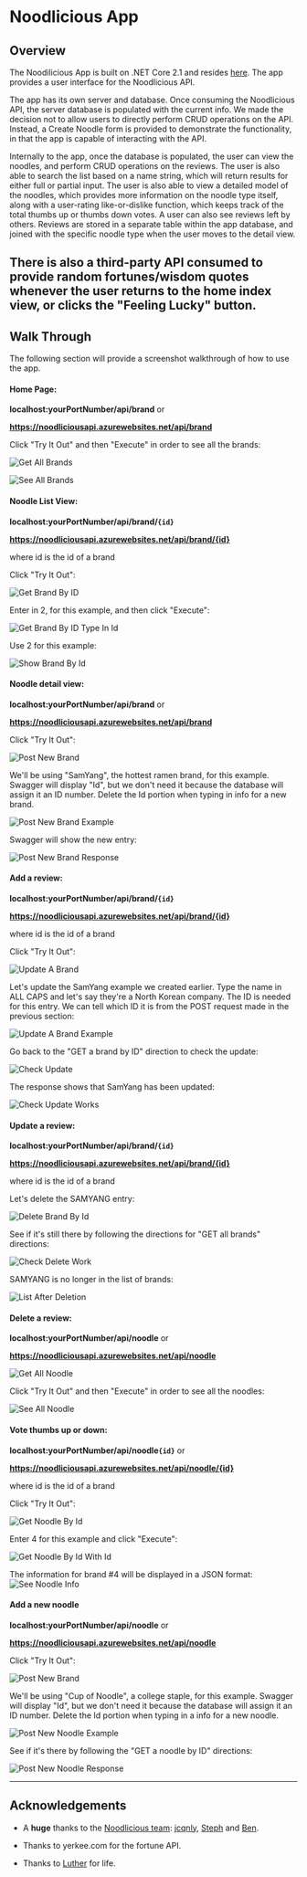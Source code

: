# Noodlicious App

## Overview
The Noodilicious App is built on .NET Core 2.1 and resides [here](http://noodlicio.us/).
The app provides a user interface for the Noodlicious API.  

The app has its own server and database. Once consuming the Noodlicious API, the server database is populated with the current info. We made the decision not to allow users to directly perform CRUD operations on the API. Instead, a Create Noodle form is provided to demonstrate the functionality, in that the app is capable of interacting with the API. 

Internally to the app, once the database is populated, the user can view the noodles, and perform CRUD operations on the reviews. The user is also able to search the list based on a name string, which will return results for either full or partial input. The user is also able to view a detailed model of the noodles, which provides more information on the noodle type itself, along with a user-rating like-or-dislike function, which keeps track of the total thumbs up or thumbs down votes. A user can also see reviews left by others. Reviews are stored in a separate table within the app database, and joined with the specific noodle type when the user moves to the detail view.

There is also a third-party API consumed to provide random fortunes/wisdom quotes whenever the user returns to the home index view, or clicks the "Feeling Lucky" button.
---
## Walk Through

The following section will provide a screenshot walkthrough of how to use the app.

#### Home Page:

**localhost:yourPortNumber/api/brand** or

**https://noodliciousapi.azurewebsites.net/api/brand**

Click "Try It Out" and then "Execute" in order to see all the brands:

![Get All Brands](/Assets/getBrand.png)

![See All Brands](/Assets/getBrandJSON.png)


#### Noodle List View:

**localhost:yourPortNumber/api/brand/`{id}`**

**https://noodliciousapi.azurewebsites.net/api/brand/{id}**

where id is the id of a brand

Click "Try It Out":

![Get Brand By ID](/Assets/getBrandByID.png)

Enter in 2, for this example, and then click "Execute":

![Get Brand By ID Type In Id](/Assets/getBrandByIDTypeInId.png)

Use 2 for this example:

![Show Brand By Id](/Assets/getBrandByIDJSON.png)


#### Noodle detail view:

**localhost:yourPortNumber/api/brand** or

**https://noodliciousapi.azurewebsites.net/api/brand**

Click "Try It Out":

![Post New Brand](/Assets/postNewBrand.png)

We'll be using "SamYang", the hottest ramen brand, for this example.
Swagger will display "Id", but we don't need it because the database
will assign it an ID number.  Delete the Id portion when typing
in info for a new brand.

![Post New Brand Example](/Assets/postNewBrandEx.png)

Swagger will show the new entry:

![Post New Brand Response](/Assets/postNewBrandResponse.png)

#### Add a review:

**localhost:yourPortNumber/api/brand/`{id}`**

**https://noodliciousapi.azurewebsites.net/api/brand/{id}**

where id is the id of a brand

Click "Try It Out":

![Update A Brand](/Assets/updateBrand.png)

Let's update the SamYang example we created earlier.  Type the name in ALL
CAPS and let's say they're a North Korean company.  The ID is needed for this
entry.  We can tell which ID it is from the POST request made in the previous
section:

![Update A Brand Example](/Assets/updateBrandEx.png)

Go back to the "GET a brand by ID" direction to check the update:

![Check Update](/Assets/checkUpdate.png)

The response shows that SamYang has been updated:

![Check Update Works](/Assets/checkUpdateWorks.png)

#### Update a review:

**localhost:yourPortNumber/api/brand/`{id}`**

**https://noodliciousapi.azurewebsites.net/api/brand/{id}**

where id is the id of a brand

Let's delete the SAMYANG entry:

![Delete Brand By Id](/Assets/deleteBrandById.png)

See if it's still there by following the directions for 
"GET all brands" directions:

![Check Delete Work](/Assets/getBrand.png)

SAMYANG is no longer in the list of brands:

![List After Deletion](/Assets/deleteBrandWorks.png)

#### Delete a review:

**localhost:yourPortNumber/api/noodle** or

**https://noodliciousapi.azurewebsites.net/api/noodle**

![Get All Noodle](/Assets/getAllNoodle.png)

Click "Try It Out" and then "Execute" in order to see all the noodles:

![See All Noodle](/Assets/getAllNoodleJSON.png)

#### Vote thumbs up or down:

**localhost:yourPortNumber/api/noodle`{id}`** or

**https://noodliciousapi.azurewebsites.net/api/noodle/{id}**

where id is the id of a brand

Click "Try It Out":

![Get Noodle By Id](/Assets/getNoodleById.png)

Enter 4 for this example and click "Execute":

![Get Noodle By Id With Id](/Assets/getNoodleByIdWithId.png)

The information for brand #4 will be displayed in a JSON format:
![See Noodle Info](/Assets/getNoodleByIdJSON.png)

#### Add a new noodle

**localhost:yourPortNumber/api/noodle** or

**https://noodliciousapi.azurewebsites.net/api/noodle**

Click "Try It Out":

![Post New Brand](/Assets/postNewBrand.png)

We'll be using "Cup of Noodle", a college staple, for this example.
Swagger will display "Id", but we don't need it because the database
will assign it an ID number.  Delete the Id portion when typing
in a info for a new noodle.

![Post New Noodle Example](/Assets/postNoodleEx.png)

See if it's there by following the "GET a noodle by ID" directions:

![Post New Noodle Response](/Assets/ViewAddedNoodle.png)





---
## Acknowledgements
- A **huge** thanks to the [Noodlicious team](https://github.com/Noodlicious): [jcqnly](https://github.com/jcqnly), [Steph](https://github.com/IndigoShock)
and [Ben](https://github.com/btaylor93).

- Thanks to yerkee.com for the fortune API.

- Thanks to [Luther](https://github.com/LutherMckeiver) for life.
